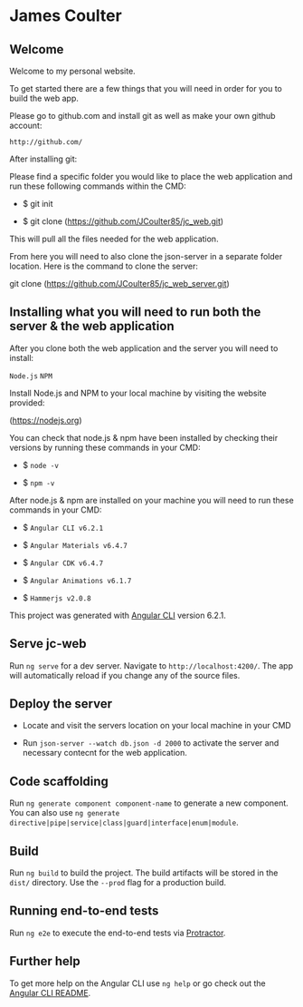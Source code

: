 # James Coulter

## Welcome

Welcome to my personal website.

To get started there are a few things that you will need in order for you to build the web app.

Please go to github.com and install git as well as make your own github account:

`http://github.com/`

After installing git:

Please find a specific folder you would like to place the web application and run these following commands within the CMD:

- $ git init

- $ git clone (https://github.com/JCoulter85/jc_web.git)

This will pull all the files needed for the web application.

From here you will need to also clone the json-server in a separate folder location. Here is the command to clone the server:

git clone (https://github.com/JCoulter85/jc_web_server.git)

## Installing what you will need to run both the server & the web application

After you clone both the web application and the server you will need to install:

`Node.js`
`NPM`

Install Node.js and NPM to your local machine by visiting the website provided:

(https://nodejs.org)

You can check that node.js & npm have been installed by checking their versions by running these commands in your CMD:

- $ `node -v`

- $ `npm -v`

After node.js & npm are installed on your machine you will need to run these commands in your CMD:

- $ `Angular CLI v6.2.1`

- $ `Angular Materials v6.4.7`

- $ `Angular CDK v6.4.7`

- $ `Angular Animations v6.1.7`

- $ `Hammerjs v2.0.8`

This project was generated with [Angular CLI](https://github.com/angular/angular-cli) version 6.2.1.

## Serve jc-web

Run `ng serve` for a dev server. Navigate to `http://localhost:4200/`. The app will automatically reload if you change any of the source files.

## Deploy the server

- Locate and visit the servers location on your local machine in your CMD

- Run `json-server --watch db.json -d 2000` to activate the server and necessary contecnt for the web application.

## Code scaffolding

Run `ng generate component component-name` to generate a new component. You can also use `ng generate directive|pipe|service|class|guard|interface|enum|module`.

## Build

Run `ng build` to build the project. The build artifacts will be stored in the `dist/` directory. Use the `--prod` flag for a production build.


## Running end-to-end tests

Run `ng e2e` to execute the end-to-end tests via [Protractor](http://www.protractortest.org/).

## Further help

To get more help on the Angular CLI use `ng help` or go check out the [Angular CLI README](https://github.com/angular/angular-cli/blob/master/README.md).
